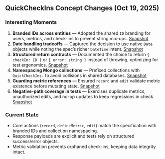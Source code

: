 ## QuickCheckIns Concept Changes (Oct 19, 2025)

### Interesting Moments
1. **Branded IDs across entities** — Adopted the shared `ID` branding for users, metrics, and check-ins to prevent string mix-ups. [Snapshot](../../../context/design/concepts/QuickCheckIns/implementation.md/steps/file.d8c1f2f1.md)
2. **Date handling tradeoffs** — Captured the decision to use native `Date` objects while noting the spec’s richer `DateTime` intent. [Snapshot](../../../context/design/concepts/QuickCheckIns/implementation.md/steps/file.d8c1f2f1.md)
3. **Structured return contracts** — Documented the choice to return `{ checkIn: ID }` or `{ error: string }` instead of throwing, optimizing for test ergonomics. [Snapshot](../../../context/design/concepts/QuickCheckIns/implementation.md/steps/file.d8c1f2f1.md)
4. **Namespacing Mongo collections** — Prefixed collections with `QuickCheckIns.` to avoid collisions in shared databases. [Snapshot](../../../context/design/concepts/QuickCheckIns/implementation.md/steps/file.d8c1f2f1.md)
5. **Guarding metric references** — Ensured `record` and `edit` validate metric existence before mutating state. [Snapshot](../../../context/design/concepts/QuickCheckIns/implementation.md/steps/file.d8c1f2f1.md)
6. **Negative-path coverage in tests** — Exercises duplicate metrics, unauthorized edits, and no-op updates to keep regressions in check. [Snapshot](../../../context/design/concepts/QuickCheckIns/testing.md/steps/file.e81b4071.md)

### Current State
- Core actions (`record`, `defineMetric`, `edit`) match the specification with branded IDs and collection namespacing.
- Response payloads are explicit and tests rely on structured success/error objects.
- Metric validation prevents orphaned check-ins, keeping data integrity intact.
